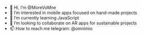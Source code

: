 - 👋 Hi, I’m @MoreVoMne
- 👀 I’m interested in mobile apps focused on hand-made projects
- 🌱 I’m currently learning JavaScript
- 💞️ I’m looking to collaborate on AR apps for sustainable projects
- 📫 How to reach me telegram: @omnimio

<!---
MoreVoMne/MoreVoMne is a ✨ special ✨ repository because its `README.md` (this file) appears on your GitHub profile.
You can click the Preview link to take a look at your changes.
--->
